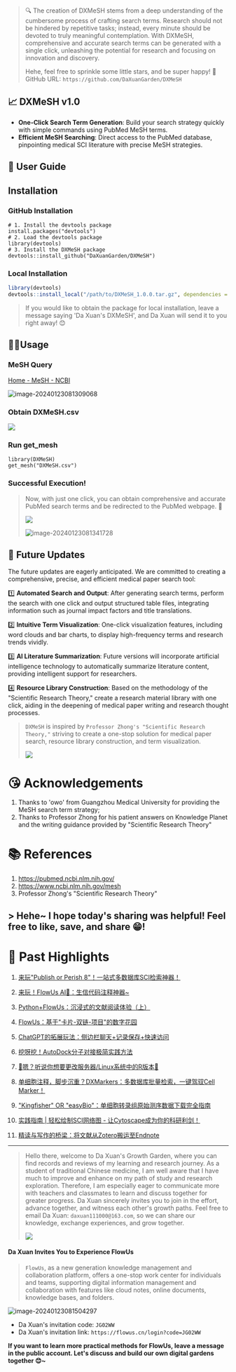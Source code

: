 > 🔍 The creation of DXMeSH stems from a deep understanding of the cumbersome process of crafting search terms. Research should not be hindered by repetitive tasks; instead, every minute should be devoted to truly meaningful contemplation. With DXMeSH, comprehensive and accurate search terms can be generated with a single click, unleashing the potential for research and focusing on innovation and discovery.
>
> Hehe, feel free to sprinkle some little stars, and be super happy! 🤩 GitHub URL: `https://github.com/DaXuanGarden/DXMeSH`

## 📈 DXMeSH v1.0

-   **One-Click Search Term Generation**: Build your search strategy quickly with simple commands using PubMed MeSH terms.
-   **Efficient MeSH Searching**: Direct access to the PubMed database, pinpointing medical SCI literature with precise MeSH strategies.

## 🎯 User Guide

## Installation

### GitHub Installation

```         
# 1. Install the devtools package
install.packages("devtools")
# 2. Load the devtools package
library(devtools)
# 3. Install the DXMeSH package
devtools::install_github("DaXuanGarden/DXMeSH")
```

### Local Installation

``` r
library(devtools)
devtools::install_local("/path/to/DXMeSH_1.0.0.tar.gz", dependencies = TRUE, upgrade = FALSE)
```

> If you would like to obtain the package for local installation, leave a message saying 'Da Xuan's DXMeSH', and Da Xuan will send it to you right away! 😊

## 🦸🏻Usage

### MeSH Query

[Home - MeSH - NCBI](https://www.ncbi.nlm.nih.gov/mesh)

![image-20240123081309068](test/8wZmthLXiH.png)

### Obtain DXMeSH.csv

![](test/XDWp1a3k4m.png)

### Run get_mesh

```         
library(DXMeSH)
get_mesh("DXMeSH.csv")
```

### Successful Execution!

> Now, with just one click, you can obtain comprehensive and accurate PubMed search terms and be redirected to the PubMed webpage. 🎉
>
> ![](test/sodq8ixXMQ.png)
>
> ![image-20240123081341728](test/B3BGNwq33k.png)

## 🐾 Future Updates

The future updates are eagerly anticipated. We are committed to creating a comprehensive, precise, and efficient medical paper search tool:

1️⃣ **Automated Search and Output**: After generating search terms, perform the search with one click and output structured table files, integrating information such as journal impact factors and title translations.

2️⃣ **Intuitive Term Visualization**: One-click visualization features, including word clouds and bar charts, to display high-frequency terms and research trends vividly.

3️⃣ **AI Literature Summarization**: Future versions will incorporate artificial intelligence technology to automatically summarize literature content, providing intelligent support for researchers.

4️⃣ **Resource Library Construction**: Based on the methodology of the "Scientific Research Theory," create a research material library with one click, aiding in the deepening of medical paper writing and research thought processes.

> `DXMeSH` is inspired by `Professor Zhong's "Scientific Research Theory,"` striving to create a one-stop solution for medical paper search, resource library construction, and term visualization.
>
> ![](test/20240123082109.jpg)

# 😘 Acknowledgements

1.  Thanks to 'owo' from Guangzhou Medical University for providing the MeSH search term strategy;
2.  Thanks to Professor Zhong for his patient answers on Knowledge Planet and the writing guidance provided by "Scientific Research Theory"

# 📚 References

1.  <https://pubmed.ncbi.nlm.nih.gov/>
2.  <https://www.ncbi.nlm.nih.gov/mesh>
3.  Professor Zhong's "Scientific Research Theory"

## \> Hehe\~ I hope today's sharing was helpful! Feel free to like, save, and share 😁!

# 🎉 Past Highlights

1.  [来玩"Publish or Perish 8"！一站式多数据库SCI检索神器！](https://mp.weixin.qq.com/s/c2QTdHM1oiZO4WKhI4JYwA)

2.  [来玩！FlowUs AI🤖：生信代码注释神器\~](https://mp.weixin.qq.com/s/Cq-qyDWVH3jfCs9GHcfD_A)

3.  [Python+FlowUs：沉浸式的文献阅读体验（上）](https://mp.weixin.qq.com/s/u4ZVW03U9UGvUGSPndnpKw)

4.  [FlowUs：基于"卡片-双链-项目"的数字花园](https://mp.weixin.qq.com/s/TCW87DHmitlt9CVV9-WZaw)

5.  [ChatGPT的拓展玩法：侧边栏聊天+记录保存+快速访问](https://mp.weixin.qq.com/s?__biz=Mzg4NTgyODM0Ng==&mid=2247483842&idx=1&sn=a4daf9b528144d373b0cfb65293ebde9&chksm=cfa3be57f8d4374102533b2ce15c37cd49541d05e887dddbcff53619a289358ad6073334c4df&token=665025671&lang=zh_CN#rd)

6.  [挖呀挖！AutoDock分子对接极简实践方法](https://mp.weixin.qq.com/s?__biz=Mzg4NTgyODM0Ng==&mid=2247483955&idx=1&sn=7b1271f049db4ba8700c0f6c5c4e9d7b&chksm=cfa3bda6f8d434b0c7bf06673d1288048017a09fc6912c175f89cef35dc242d4dc6a7a89b67e&token=1780878932&lang=zh_CN#rd)

7.  [🎉嗯？听说你想要更改服务器/Linux系统中的R版本🐣](https://mp.weixin.qq.com/s?__biz=Mzg4NTgyODM0Ng==&mid=2247484005&idx=1&sn=e4c84edde7a28aec02f90b855e39fe4f&chksm=cfa3bdf0f8d434e664ffe5244cad1953bbd3bda728df843b59705aeab0e0e73f1ae80108649f&token=1780878932&lang=zh_CN#rd)

8.  [单细胞注释，脚步沉重？DXMarkers：多数据库批量检索，一键驾驭Cell Marker！](https://mp.weixin.qq.com/s?__biz=Mzg4NTgyODM0Ng==&mid=2247484096&idx=1&sn=090eab75d405b40e5e6283c77bc2523c&chksm=cfa3bd55f8d434437598488b7d7b7aa1bf8ddab3b0245e5b81675d75233e2fb28064077962fe&token=1600352050&lang=zh_CN#rd)

9.  ["Kingfisher" OR "easyBio"：单细胞转录组原始测序数据下载完全指南](https://mp.weixin.qq.com/s?__biz=Mzg4NTgyODM0Ng==&mid=2247484168&idx=1&sn=c530047f6f7bf6d5e82181c7e5240d3e&chksm=cfa3bc9df8d4358b19d334e040135422d6ca418d7ff671f98d464ea3b01d70bf414da0ed8e12&token=153066669&lang=zh_CN#rd)

10. [实践指南 \| 轻松绘制SCI网络图 - 让Cytoscape成为你的科研利剑！](https://mp.weixin.qq.com/s?__biz=Mzg4NTgyODM0Ng==&mid=2247484181&idx=1&sn=1f6ac7c7d069ce1682136f6546401765&chksm=cfa3bc80f8d435969b5f26caffe0841c3158d54db71e7626e5c7cbe1230ed72066b50e564387&token=153066669&lang=zh_CN#rd)

11. [精读与写作的桥梁：将文献从Zotero搬运至Endnote](https://mp.weixin.qq.com/s?__biz=Mzg4NTgyODM0Ng==&mid=2247484223&idx=1&sn=4495ef5da03a9edf0f419baf397ad323&chksm=cfa3bcaaf8d435bcd41347d72675c46cb89bd1f222235c2f0afed3a40b92791930b1e17f9177&token=359264839&lang=zh_CN#rd)

------------------------------------------------------------------------

> Hello there, welcome to Da Xuan's Growth Garden, where you can find records and reviews of my learning and research journey. As a student of traditional Chinese medicine, I am well aware that I have much to improve and enhance on my path of study and research exploration. Therefore, I am especially eager to communicate more with teachers and classmates to learn and discuss together for greater progress. Da Xuan sincerely invites you to join in the effort, advance together, and witness each other's growth paths. Feel free to email Da Xuan: `daxuan111000@163.com`, so we can share our knowledge, exchange experiences, and grow together.
>
> ![](test/cOP3pMi25R.png)

#### Da Xuan Invites You to Experience FlowUs

> `FlowUs`, as a new generation knowledge management and collaboration platform, offers a one-stop work center for individuals and teams, supporting digital information management and collaboration with features like cloud notes, online documents, knowledge bases, and folders.

![image-20240123081504297](test/jLpWHcMPCk.png)

-   Da Xuan's invitation code: `JG02WW`
-   Da Xuan's invitation link: `https://flowus.cn/login?code=JG02WW`

**If you want to learn more practical methods for FlowUs, leave a message in the public account. Let's discuss and build our own digital gardens together 😊\~**
